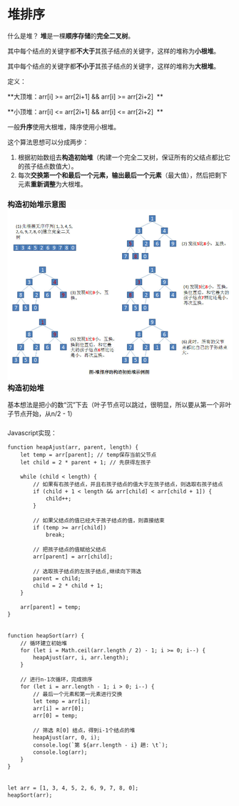 # 堆排序

什么是堆？ **堆**是一棵**顺序存储**的**完全二叉树**。

其中每个结点的关键字都**不大于**其孩子结点的关键字，这样的堆称为**小根堆**。

其中每个结点的关键字都**不小于**其孩子结点的关键字，这样的堆称为**大根堆**。

定义：

**大顶堆：arr\[i\] &gt;= arr\[2i+1\] && arr\[i\] &gt;= arr\[2i+2\]  **

**小顶堆：arr\[i\] &lt;= arr\[2i+1\] && arr\[i\] &lt;= arr\[2i+2\]  **

一般**升序**使用大根堆，降序使用小根堆。

这个算法思想可以分成两步：

1. 根据初始数组去**构造初始堆**（构建一个完全二叉树，保证所有的父结点都比它的孩子结点数值大）。
2. 每次**交换第一个和最后一个元素，输出最后一个元素**（最大值），然后把剩下元素**重新调整**为大根堆。

### 构造初始堆示意图![](/assets/heap_sort.jpg)构造初始堆

基本想法是把小的数“沉”下去（叶子节点可以跳过，很明显，所以要从第一个非叶子节点开始，从n/2 - 1）

### 

Javascript实现：

    function heapAjust(arr, parent, length) {
        let temp = arr[parent]; // temp保存当前父节点
        let child = 2 * parent + 1; // 先获得左孩子

        while (child < length) {
            // 如果有右孩子结点，并且右孩子结点的值大于左孩子结点，则选取右孩子结点
            if (child + 1 < length && arr[child] < arr[child + 1]) {
                child++;
            }

            // 如果父结点的值已经大于孩子结点的值，则直接结束
            if (temp >= arr[child])
                break;

            // 把孩子结点的值赋给父结点
            arr[parent] = arr[child];

            // 选取孩子结点的左孩子结点,继续向下筛选
            parent = child;
            child = 2 * child + 1;
        }

        arr[parent] = temp;
    }


    function heapSort(arr) {
        // 循环建立初始堆
        for (let i = Math.ceil(arr.length / 2) - 1; i >= 0; i--) {
            heapAjust(arr, i, arr.length);
        }

        // 进行n-1次循环，完成排序
        for (let i = arr.length - 1; i > 0; i--) {
            // 最后一个元素和第一元素进行交换
            let temp = arr[i];
            arr[i] = arr[0];
            arr[0] = temp;

            // 筛选 R[0] 结点，得到i-1个结点的堆
            heapAjust(arr, 0, i);
            console.log(`第 ${arr.length - i} 趟: \t`);
            console.log(arr);
        }
    }


    let arr = [1, 3, 4, 5, 2, 6, 9, 7, 8, 0];
    heapSort(arr);



